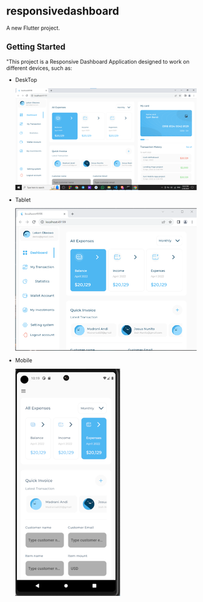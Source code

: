 # responsivedashboard

A new Flutter project.

## Getting Started

"This project is a Responsive Dashboard Application designed to work on different devices, such as:
 -  DeskTop

    ![Desktop](assets/images/Desktop_Layout.png)

 -  Tablet 
    
    ![Desktop](assets/images/Tablet_Layout.png)
 -  Mobile 

    ![Desktop](assets/images/Mobile_Layout.png)




